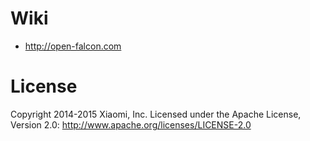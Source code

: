 # Wiki

- http://open-falcon.com


# License

Copyright 2014-2015 Xiaomi, Inc.
Licensed under the Apache License,
Version 2.0:
http://www.apache.org/licenses/LICENSE-2.0
